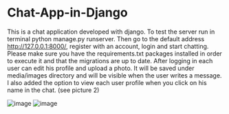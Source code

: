 # Chat-App-in-Django
This is a chat application developed with django. 
To test the server run in terminal python manage.py runserver.
Then go to the default address http://127.0.0.1:8000/, register with an account, login and start chatting.
Please make sure you have the requirements.txt packages installed in order to execute it and that the migrations are up to date.
After logging in each user can edit his profile and upload a photo. It will be saved under media/images directory and will be visible when the user writes a message.
I also added the option to view each user profile when you click on his name in the chat. (see picture 2)

![image](https://user-images.githubusercontent.com/60966815/155518076-f6f64e35-3a44-44e7-b370-e9357332c838.png)
![image](https://user-images.githubusercontent.com/60966815/155518127-e9935bca-0f14-4487-8d65-4b6fb23777ed.png)


